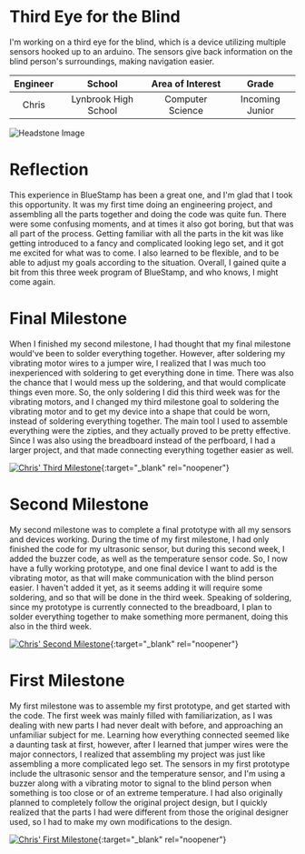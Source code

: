 ﻿# Third Eye for the Blind
I'm working on a third eye for the blind, which is a device utilizing multiple sensors hooked up to an arduino. The sensors give back information on the blind person's surroundings, making navigation easier.

| **Engineer** | **School** | **Area of Interest** | **Grade** |
|:--:|:--:|:--:|:--:|
| Chris | Lynbrook High School | Computer Science | Incoming Junior

![Headstone Image](https://hackster.imgix.net/uploads/attachments/315304/third2beye2bfor2bthe2bblind_we34TitvS0.jpg?auto=compress%2Cformat&w=600&h=450&fit=min)

# Reflection
This experience in BlueStamp has been a great one, and I'm glad that I took this opportunity. It was my first time doing an engineering project, and assembling all the parts together and doing the code was quite fun. There were some confusing moments, and at times it also got boring, but that was all part of the process. Getting familiar with all the parts in the kit was like getting introduced to a fancy and complicated looking lego set, and it got me excited for what was to come. I also learned to be flexible, and to be able to adjust my goals according to the situation. Overall, I gained quite a bit from this three week program of BlueStamp, and who knows, I might come again.

# Final Milestone
When I finished my second milestone, I had thought that my final milestone would've been to solder everything together. However, after soldering my vibrating motor wires to a jumper wire, I realized that I was much too inexperienced with soldering to get everything done in time. There was also the chance that I would mess up the soldering, and that would complicate things even more. So, the only soldering I did this third week was for the vibrating motors, and I changed my third milestone goal to soldering the vibrating motor and to get my device into a shape that could be worn, instead of soldering everything together. The main tool I used to assemble everything were the zipties, and they actually proved to be pretty effective. Since I was also using the breadboard instead of the perfboard, I had a larger project, and that made connecting everything together easier as well.

[![Chris' Third Milestone](https://res.cloudinary.com/marcomontalbano/image/upload/v1625155999/video_to_markdown/images/youtube--2NuH4eX6r8E-c05b58ac6eb4c4700831b2b3070cd403.jpg)](https://youtu.be/2NuH4eX6r8E "Chris' Third Milestone"){:target="_blank" rel="noopener"}

# Second Milestone
My second milestone was to complete a final prototype with all my sensors and devices working. During the time of my first milestone, I had only finished the code for my ultrasonic sensor, but during this second week, I added the buzzer code, as well as the temperature sensor code. So, I now have a fully working prototype, and one final device I want to add is the vibrating motor, as that will make communication with the blind person easier. I haven't added it yet, as it seems adding it will require some soldering, and so that will be done in the third week. Speaking of soldering, since my prototype is currently connected to the breadboard, I plan to solder everything together to make something more permanent, doing this also in the third week.

[![Chris' Second Milestone](https://res.cloudinary.com/marcomontalbano/image/upload/v1624896625/video_to_markdown/images/youtube--JgPiH-cV6Qk-c05b58ac6eb4c4700831b2b3070cd403.jpg)](https://www.youtube.com/watch?v=JgPiH-cV6Qk "Chris' Second Milestone"){:target="_blank" rel="noopener"}

# First Milestone
  
My first milestone was to assemble my first prototype, and get started with the code. The first week was mainly filled with familiarization, as I was dealing with new parts I had never dealt with before, and approaching an unfamiliar subject for me. Learning how everything connected seemed like a daunting task at first, however, after I learned that jumper wires were the major connectors, I realized that assembling my project was just like assembling a more complicated lego set. The sensors in my first prototype include the ultrasonic sensor and the temperature sensor, and I'm using a buzzer along with a vibrating motor to signal to the blind person when something is too close or of an extreme temperature. I had also originally planned to completely follow the original project design, but I quickly realized that the parts I had were different from those the original designer used, so I had to make my own modifications to the design.

[![Chris' First Milestone](https://res.cloudinary.com/marcomontalbano/image/upload/v1624637444/video_to_markdown/images/youtube--RBY9ch3C-Hw-c05b58ac6eb4c4700831b2b3070cd403.jpg)](https://www.youtube.com/watch?v=RBY9ch3C-Hw "Chris' First Milestone"){:target="_blank" rel="noopener"}
